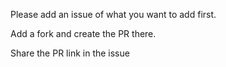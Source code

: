 
Please add an issue of what you want to add first.

Add a fork and create the PR there.

Share the PR link in the issue

